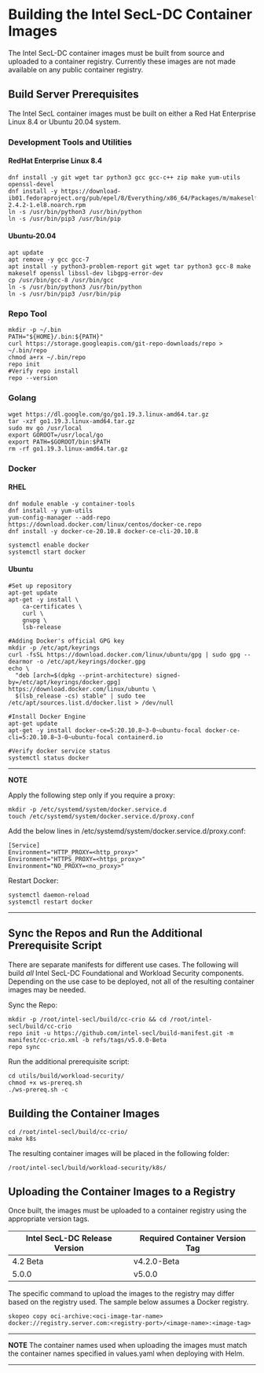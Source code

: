# Building the Intel SecL-DC Container Images

The Intel SecL-DC container images must be built from source and uploaded to a container registry.  Currently these images are not made available on any public container registry.

## Build Server Prerequisites
The Intel SecL container images must be built on either a Red Hat Enterprise Linux 8.4 or Ubuntu 20.04 system.

### Development Tools and Utilities

#### RedHat Enterprise Linux 8.4

```
dnf install -y git wget tar python3 gcc gcc-c++ zip make yum-utils openssl-devel
dnf install -y https://download-ib01.fedoraproject.org/pub/epel/8/Everything/x86_64/Packages/m/makeself-2.4.2-1.el8.noarch.rpm
ln -s /usr/bin/python3 /usr/bin/python
ln -s /usr/bin/pip3 /usr/bin/pip
```

#### Ubuntu-20.04

```
apt update
apt remove -y gcc gcc-7
apt install -y python3-problem-report git wget tar python3 gcc-8 make makeself openssl libssl-dev libgpg-error-dev
cp /usr/bin/gcc-8 /usr/bin/gcc
ln -s /usr/bin/python3 /usr/bin/python
ln -s /usr/bin/pip3 /usr/bin/pip
```

### Repo Tool

```
mkdir -p ~/.bin
PATH="${HOME}/.bin:${PATH}"
curl https://storage.googleapis.com/git-repo-downloads/repo > ~/.bin/repo
chmod a+rx ~/.bin/repo
repo init
#Verify repo install
repo --version
```

### Golang

```
wget https://dl.google.com/go/go1.19.3.linux-amd64.tar.gz
tar -xzf go1.19.3.linux-amd64.tar.gz
sudo mv go /usr/local
export GOROOT=/usr/local/go
export PATH=$GOROOT/bin:$PATH
rm -rf go1.19.3.linux-amd64.tar.gz
```

### Docker

#### RHEL

```
dnf module enable -y container-tools
dnf install -y yum-utils
yum-config-manager --add-repo https://download.docker.com/linux/centos/docker-ce.repo
dnf install -y docker-ce-20.10.8 docker-ce-cli-20.10.8

systemctl enable docker
systemctl start docker
```

#### Ubuntu

```
#Set up repository
apt-get update
apt-get -y install \
    ca-certificates \
    curl \
    gnupg \
    lsb-release

#Adding Docker's official GPG key
mkdir -p /etc/apt/keyrings
curl -fsSL https://download.docker.com/linux/ubuntu/gpg | sudo gpg --dearmor -o /etc/apt/keyrings/docker.gpg
echo \
  "deb [arch=$(dpkg --print-architecture) signed-by=/etc/apt/keyrings/docker.gpg] https://download.docker.com/linux/ubuntu \
  $(lsb_release -cs) stable" | sudo tee /etc/apt/sources.list.d/docker.list > /dev/null

#Install Docker Engine
apt-get update
apt-get -y install docker-ce=5:20.10.8~3-0~ubuntu-focal docker-ce-cli=5:20.10.8~3-0~ubuntu-focal containerd.io

#Verify docker service status
systemctl status docker
```

---
**NOTE**

Apply the following step only if you require a proxy:

```
mkdir -p /etc/systemd/system/docker.service.d
touch /etc/systemd/system/docker.service.d/proxy.conf
```

Add the below lines in /etc/systemd/system/docker.service.d/proxy.conf:

```
[Service]
Environment="HTTP_PROXY=<http_proxy>"
Environment="HTTPS_PROXY=<https_proxy>"
Environment="NO_PROXY=<no_proxy>"
```

Restart Docker:

```
systemctl daemon-reload
systemctl restart docker
```

---

## Sync the Repos and Run the Additional Prerequisite Script

There are separate manifests for different use cases.  The following will build *all* Intel SecL-DC Foundational and Workload Security components.  Depending on the use case to be deployed, not all of the resulting container images may be needed.

Sync the Repo:

```
mkdir -p /root/intel-secl/build/cc-crio && cd /root/intel-secl/build/cc-crio
repo init -u https://github.com/intel-secl/build-manifest.git -m manifest/cc-crio.xml -b refs/tags/v5.0.0-Beta
repo sync
```

Run the additional prerequisite script:

```
cd utils/build/workload-security/
chmod +x ws-prereq.sh
./ws-prereq.sh -c
```

## Building the Container Images

```
cd /root/intel-secl/build/cc-crio/
make k8s
```

The resulting container images will be placed in the following folder:

```
/root/intel-secl/build/workload-security/k8s/
```

## Uploading the Container Images to a Registry

Once built, the images must be uploaded to a container registry using the appropriate version tags.  

| Intel SecL-DC Release Version | Required Container Version Tag |
| ----------- | ----------- |
| 4.2 Beta    | v4.2.0-Beta |
| 5.0.0       | v5.0.0      |

The specific command to upload the images to the registry may differ based on the registry used.  The sample below assumes a Docker registry.

```
skopeo copy oci-archive:<oci-image-tar-name> docker://registry.server.com:<registry-port>/<image-name>:<image-tag>
```

---
**NOTE**
The container names used when uploading the images must match the container names specified in values.yaml when deploying with Helm.

---

